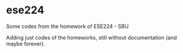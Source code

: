 # ese224
Some codes from the homework of ESE224 - SBU

Adding just codes of the homeworks, still without documentation (and maybe forever).
